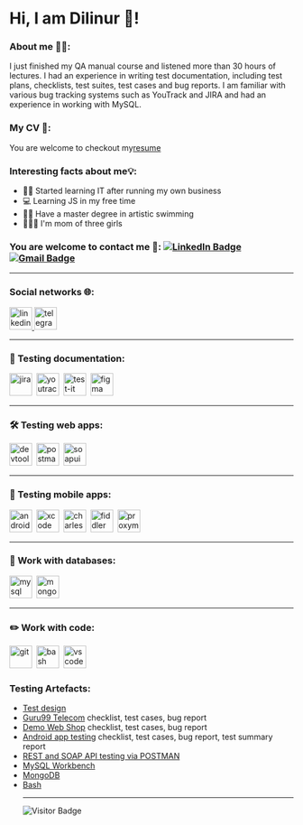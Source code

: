 # Hi, I am Dilinur 👋!

### About me 👩‍💻:
I just finished my QA manual course and listened more than 30 hours of lectures. I had an experience in writing test documentation, including test plans, checklists, test suites, test cases and bug reports. I am familiar with various bug tracking systems such as YouTrack and JIRA and had an experience in working with MySQL.

### My CV 📕: 
You are welcome to checkout my<a href="https://drive.google.com/file/d/1ftwNTT0BshYFkLAJTov6qVLh-CStzJo7/view?usp=sharing">resume</a> 

### Interesting facts about me💡:
* 👩‍💻 Started learning IT after running my own business
* 💻 Learning JS in my free time
* 🏊‍♀️ Have a master degree in artistic swimming
* 👩‍👧‍👧 I'm mom of three girls



### You are welcome to contact me 📩: [![LinkedIn Badge](https://img.shields.io/badge/-@dilinura-blue?style=flat&logo=LinkedIn&logoColor=white)](https://www.linkedin.com/in/dilinur-aisarova/) [![Gmail Badge](https://img.shields.io/badge/-Gmail-red?style=flat&logo=Gmail&logoColor=white)](mailto:dilinur.aisarovau@gmail.com)

---

### Social networks 🌐:

  <div id="badges">
    <a href="https://www.linkedin.com/in/dilinur-aisarova/" target="_blank">
      <img src="https://cdn-icons-png.flaticon.com/512/2504/2504799.png" width="40" height="40" alt="linkedin" />
    </a>
    <a href="https://t.me/dilinur_a" target="_blank">
      <img src="https://cdn-icons-png.flaticon.com/512/2111/2111646.png" width="40" height="40" alt="telegram" />
    </a>
  </div>

---

### 📁 Testing documentation:

<div>
  <img src="https://cdn.jsdelivr.net/gh/devicons/devicon/icons/jira/jira-original.svg" title="jira" alt="jira" width="40" height="40"/>&nbsp
  <img src="https://upload.wikimedia.org/wikipedia/commons/thumb/8/8d/YouTrack_Icon.svg/1024px-YouTrack_Icon.svg.png?20200803082248" title="youtrack" alt="youtrack" width="40" height="40"/>&nbsp
  <img src="https://docs.testit.software/images/testit_logo_icon.png" title="test-it" alt="test-it" width="40" height="40"/>&nbsp
  <img src="https://cdn.jsdelivr.net/gh/devicons/devicon/icons/figma/figma-original.svg" title="figma" alt="figma" width="40" height="40"/>&nbsp
</div>

---

### 🛠 Testing web apps:

<div>
  <img src="https://d33wubrfki0l68.cloudfront.net/38b5c953a4667366685d55db55d057c86db1fc54/a0fdc/static/acae6b24d940347661ca901ea07f47c1/chrome-dev-logo-icon.png" title="devtools" alt="devtools" width="40" height="40"/>&nbsp
  <img src="https://img.uxwing.com/wp-content/themes/uxwing/download/brands-social-media/postman-icon.svg" title="postman" alt="postman" width="40" height="40"/>&nbsp
  <img src="https://static0.smartbear.co/smartbearbrand/media/images/home/soapui-icon.svg" title="soapui" alt="soapui" width="40" height="40"/>&nbsp
</div>

---

### 📱 Testing mobile apps:

<div>
  <img src="https://cdn.jsdelivr.net/gh/devicons/devicon/icons/androidstudio/androidstudio-original.svg" title="android-studio" alt="android-studio" width="40" height="40"/>&nbsp
  <img src="https://cdn.jsdelivr.net/gh/devicons/devicon/icons/xcode/xcode-original.svg" title="xcode" alt="xcode" width="40" height="40"/>&nbsp
  <img src="https://cdn.icon-icons.com/icons2/3053/PNG/512/charles_proxy_macos_bigsur_icon_190302.png" title="charles-proxy" alt="charles-proxy" width="40" height="40"/>&nbsp
  <img src="https://www.megaleechers.com/storage/Fiddler-Everywhere-Icon.png" title="fiddler" alt="fiddler" width="40" height="40"/>&nbsp
  <img src="https://pbs.twimg.com/profile_images/1589614420766126080/slAIVDtr_400x400.jpg" title="proxyman" alt="proxyman" width="40" height="40"/>&nbsp
</div>


---

### 💾 Work with databases:

<div>
  <img src="https://cdn.jsdelivr.net/gh/devicons/devicon/icons/mysql/mysql-original.svg" title="mysql" alt="mysql" width="40" height="40"/>&nbsp
  <img src="https://cdn.jsdelivr.net/gh/devicons/devicon/icons/mongodb/mongodb-original.svg" title="mongodb" alt="mongodb" width="40" height="40"/>&nbsp
</div>

---

### ✏️ Work with code:

<div>
  <img src="https://cdn.jsdelivr.net/gh/devicons/devicon/icons/git/git-original.svg" title="git" alt="git" width="40" height="40"/>&nbsp
  <img src="https://upload.wikimedia.org/wikipedia/commons/thumb/4/4b/Bash_Logo_Colored.svg/1024px-Bash_Logo_Colored.svg.png?20180723054350" title="bash" alt="bash" width="40" height="40"/>&nbsp
  <img src="https://cdn.jsdelivr.net/gh/devicons/devicon/icons/vscode/vscode-original.svg" title="vscode" alt="vscode" width="40" height="40"/>&nbsp
  
</div>

### Testing Artefacts:
 <ul>
<li>  <a href="https://github.com/Dilinura/Test_design.git">Test design</a> </li> 
<li>  <a href="https://github.com/Dilinura/TC_testing_documentation.git"> Guru99 Telecom</a> checklist, test cases, bug report </li>
<li> <a href="https://github.com/Dilinura/Web_app_testing.git">Demo Web Shop</a> checklist, test cases, bug report </li>
<li> <a href="https://github.com/Dilinura/Mobile_app_testing.git">Android app testing</a> checklist, test cases, bug report, test summary report </li>
<li>  <a href="https://github.com/Dilinura/REST_SOAP_API_testing_POSTMAN.git">REST and SOAP API testing via POSTMAN</a> </li> 
<li>  <a href="https://github.com/Dilinura/MySQL.git">MySQL Workbench</a> </li> 
<li>  <a href="https://github.com/Dilinura/MongoDB.git">MongoDB</a> </li> 
<li>  <a href="https://github.com/Dilinura/Bash.git">Bash</a> </li> 

---

<!-- ### 💻 Пройденные курсы:

| Курсы                                                           | Дата              |
| ----------------------------------------------------------------| :---------------: |
| netology.ru/Старт в программировании                            | 02/2022 - 03/2022 |

--- -->

![Visitor Badge](https://visitor-badge.laobi.icu/badge?page_id=dilinura)
